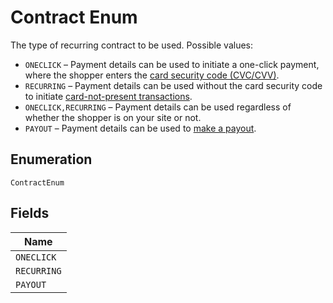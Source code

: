 
# Contract Enum

The type of recurring contract to be used.
Possible values:

* `ONECLICK` – Payment details can be used to initiate a one-click payment, where the shopper enters the [card security code (CVC/CVV)](https://docs.adyen.com/payments-fundamentals/payment-glossary#card-security-code-cvc-cvv-cid).
* `RECURRING` – Payment details can be used without the card security code to initiate [card-not-present transactions](https://docs.adyen.com/payments-fundamentals/payment-glossary#card-not-present-cnp).
* `ONECLICK,RECURRING` – Payment details can be used regardless of whether the shopper is on your site or not.
* `PAYOUT` – Payment details can be used to [make a payout](https://docs.adyen.com/online-payments/online-payouts).

## Enumeration

`ContractEnum`

## Fields

| Name |
|  --- |
| `ONECLICK` |
| `RECURRING` |
| `PAYOUT` |

